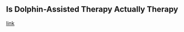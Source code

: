 ## Is Dolphin-Assisted Therapy Actually Therapy

[link](https://www.psychologytoday.com/intl/blog/animal-emotions/202101/is-dolphin-assisted-therapy-actually-therapy)

